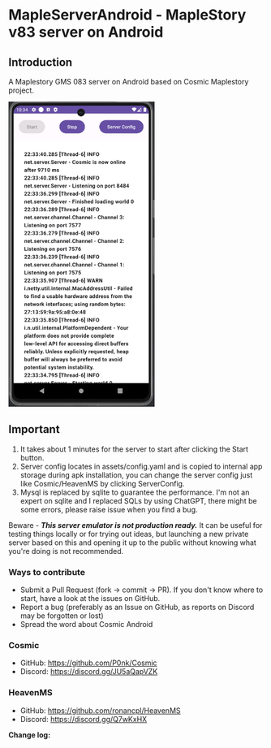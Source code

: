 # MapleServerAndroid - MapleStory v83 server on Android

## Introduction
A Maplestory GMS 083 server on Android based on Cosmic Maplestory project.

<img src="screenshot.png" alt="Your Image" height="601" width="288"/>

## Important
1. It takes about 1 minutes for the server to start after clicking the Start button.  
2. Server config locates in assets/config.yaml and is copied to internal app storage during apk installation, you can change the server config just like Cosmic/HeavenMS by clicking ServerConfig.  
3. Mysql is replaced by sqlite to guarantee the performance. I'm not an expert on sqlite and I replaced SQLs by using ChatGPT, there might be some errors, please raise issue when you find a bug.

Beware - ***This server emulator is not production ready.***
It can be useful for testing things locally or for trying out ideas, but launching a new private server based on this and opening it up to the public
without knowing what you're doing is not recommended.

### Ways to contribute

* Submit a Pull Request (fork -> commit -> PR). If you don't know where to start, have a look at the issues on GitHub.
* Report a bug (preferably as an Issue on GitHub, as reports on Discord may be forgotten or lost)
* Spread the word about Cosmic Android

### Cosmic

- GitHub: https://github.com/P0nk/Cosmic
- Discord: https://discord.gg/JU5aQapVZK

### HeavenMS
- GitHub: https://github.com/ronancpl/HeavenMS
- Discord: https://discord.gg/Q7wKxHX


**Change log:**